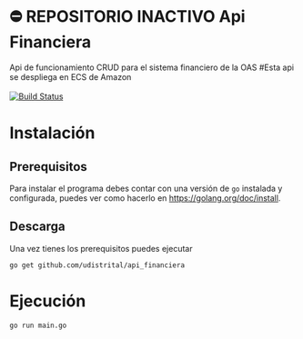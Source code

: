# :no_entry: REPOSITORIO INACTIVO Api Financiera
Api de funcionamiento CRUD para el sistema financiero de la OAS
#Esta api se despliega en ECS de Amazon
<br>
<br>
[![Build Status](https://travis-ci.org/udistrital/api_financiera.svg?branch=master)](https://travis-ci.org/udistrital/api_financiera)
<br>

Instalación
============
## Prerequisitos
Para instalar el programa debes contar con una versión de `go` instalada y configurada, puedes ver como hacerlo en https://golang.org/doc/install.
<br>
## Descarga
Una vez tienes los prerequisitos puedes ejecutar
```
go get github.com/udistrital/api_financiera
```


Ejecución
=============

```
go run main.go

```
